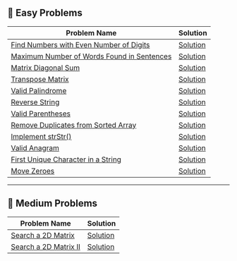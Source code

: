 ## 📂 Easy Problems
| Problem Name | Solution |
|--------------|----------|
| [Find Numbers with Even Number of Digits](https://leetcode.com/problems/find-numbers-with-even-number-of-digits/) | [Solution](./Easy/1295_FindNumbersWithEvenNumberOfDigits.java) |
| [Maximum Number of Words Found in Sentences](https://leetcode.com/problems/maximum-number-of-words-found-in-sentences/) | [Solution](./Easy/2114_MaximumNumberOfWordsFoundInSentences.java) |
| [Matrix Diagonal Sum](https://leetcode.com/problems/matrix-diagonal-sum/) | [Solution](./Easy/1572_MatrixDiagonalSum.java) |
| [Transpose Matrix](https://leetcode.com/problems/transpose-matrix/) | [Solution](./Easy/867_TransposeMatrix.java) |
| [Valid Palindrome](https://leetcode.com/problems/valid-palindrome/) | [Solution](./Easy/125_ValidPalindrome.java) |
| [Reverse String](https://leetcode.com/problems/reverse-string/) | [Solution](./Easy/344_ReverseString.java) |
| [Valid Parentheses](https://leetcode.com/problems/valid-parentheses/) | [Solution](./Easy/20_ValidParentheses.java) |
| [Remove Duplicates from Sorted Array](https://leetcode.com/problems/remove-duplicates-from-sorted-array/) | [Solution](./Easy/26_RemoveDuplicatesFromSortedArray.java) |
| [Implement strStr()](https://leetcode.com/problems/implement-strstr/) | [Solution](./Easy/28_ImplementStrStr.java) |
| [Valid Anagram](https://leetcode.com/problems/valid-anagram/) | [Solution](./Easy/242_ValidAnagram.java) |
| [First Unique Character in a String](https://leetcode.com/problems/first-unique-character-in-a-string/) | [Solution](./Easy/387_FirstUniqueCharacterInString.java) |
| [Move Zeroes](https://leetcode.com/problems/move-zeroes/) | [Solution](./Easy/283_MoveZeroes.java) |




---

## 📂 Medium Problems
| Problem Name | Solution |
|--------------|----------|
| [Search a 2D Matrix](https://leetcode.com/problems/search-a-2d-matrix/) | [Solution](./Medium/74_SearchA2DMatrix.java) |
| [Search a 2D Matrix II](https://leetcode.com/problems/search-a-2d-matrix-ii/) | [Solution](./Medium/240_SearchA2DMatrixII.java) |
